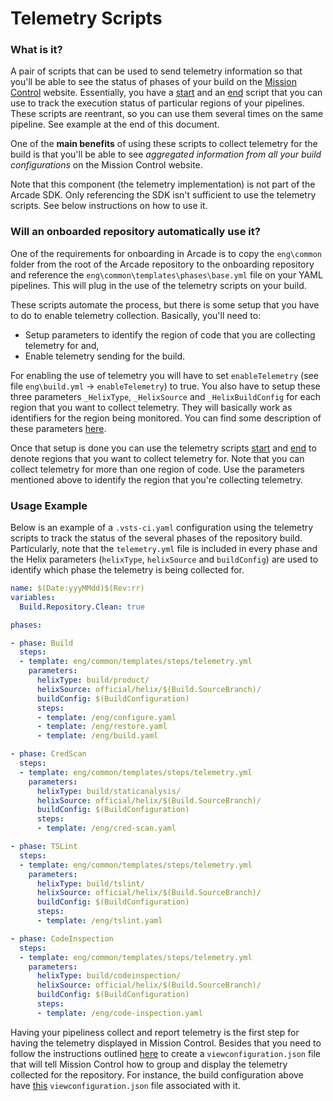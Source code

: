 # Telemetry Scripts

### What is it?

A pair of scripts that can be used to send telemetry information so that you'll be able to see the status of phases of your build on the [Mission Control](http://mc.dot.net/) website. Essentially, you have a [start](../../eng/common/templates/steps/telemetry-start.yml) and an [end](../../eng/common/templates/steps/telemetry-end.yml) script that you can use to track the execution status of particular regions of your pipelines. These scripts are reentrant, so you can use them several times on the same pipeline. See example at the end of this document.

One of the **main benefits** of using these scripts to collect telemetry for the build is that you'll be able to see *aggregated information from all your build configurations* on the Mission Control website. 

Note that this component (the telemetry implementation) is not part of the Arcade SDK. Only referencing the SDK isn't sufficient to use the telemetry scripts. See below instructions on how to use it.

### Will an onboarded repository automatically use it?

One of the requirements for onboarding in Arcade is to copy the `eng\common` folder from the root of the Arcade repository to the onboarding repository and reference the  `eng\common\templates\phases\base.yml` file on your YAML pipelines. This will plug in the use of the telemetry scripts on your build. 

These scripts automate the process, but there is some setup that you have to do to enable telemetry collection. Basically, you'll need to:

- Setup parameters to identify the region of code that you are collecting telemetry for and,
- Enable telemetry sending for the build.

For enabling the use of telemetry you will have to set `enableTelemetry` (see file `eng\build.yml` -> `enableTelemetry`) to true. You also have to setup these three parameters `_HelixType`, `_HelixSource` and `_HelixBuildConfig` for each region that you want to collect telemetry. They will basically work as identifiers for the region being monitored. You can find some description of these parameters [here](https://github.com/dotnet/arcade/blob/master/eng/common/templates/phases/base.yml). 

Once that setup is done you can use the telemetry scripts [start](../../eng/common/templates/steps/telemetry-start.yml) and [end](../../eng/common/templates/steps/telemetry-end.yml) to denote regions that you want to collect telemetry for. Note that you can collect telemetry for more than one region of code. Use the parameters mentioned above to identify the region that you're collecting telemetry.

### Usage Example

Below is an example of a `.vsts-ci.yaml` configuration using the telemetry scripts to track the status of the several phases of the repository build. Particularly, note that the `telemetry.yml` file is included in every phase and the Helix parameters (`helixType`, `helixSource` and `buildConfig`) are used to identify which phase the telemetry is being collected for.


```yaml
name: $(Date:yyyMMdd)$(Rev:rr)
variables:
  Build.Repository.Clean: true

phases:

- phase: Build
  steps:
  - template: eng/common/templates/steps/telemetry.yml
    parameters:
      helixType: build/product/
      helixSource: official/helix/$(Build.SourceBranch)/
      buildConfig: $(BuildConfiguration)
      steps:
      - template: /eng/configure.yaml
      - template: /eng/restore.yaml
      - template: /eng/build.yaml

- phase: CredScan
  steps:
  - template: eng/common/templates/steps/telemetry.yml
    parameters:
      helixType: build/staticanalysis/
      helixSource: official/helix/$(Build.SourceBranch)/
      buildConfig: $(BuildConfiguration)
      steps:
      - template: /eng/cred-scan.yaml

- phase: TSLint
  steps:
  - template: eng/common/templates/steps/telemetry.yml
    parameters:
      helixType: build/tslint/
      helixSource: official/helix/$(Build.SourceBranch)/
      buildConfig: $(BuildConfiguration)
      steps:
      - template: /eng/tslint.yaml

- phase: CodeInspection
  steps:
  - template: eng/common/templates/steps/telemetry.yml
    parameters:
      helixType: build/codeinspection/
      helixSource: official/helix/$(Build.SourceBranch)/
      buildConfig: $(BuildConfiguration)
      steps:
      - template: /eng/code-inspection.yaml
```

Having your pipeliness collect and report telemetry is the first step for having the telemetry displayed in Mission Control. Besides that you need to follow the instructions outlined [here](https://github.com/dotnet/core-eng/wiki/MissionControlConfiguration) to create a `viewconfiguration.json` file that will tell Mission Control how to group and display the telemetry collected for the repository. For instance, the build configuration above have [this](https://github.com/dotnet/core-eng/blob/master/mission-control-config/dotnet/helix/viewconfiguration.json) `viewconfiguration.json` file associated with it.